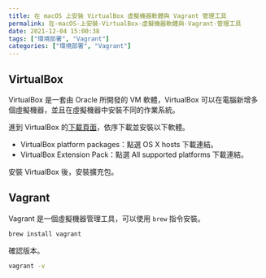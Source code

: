 ```yaml
---
title: 在 macOS 上安裝 VirtualBox 虛擬機器軟體與 Vagrant 管理工具
permalink: 在-macOS-上安裝-VirtualBox-虛擬機器軟體與-Vagrant-管理工具
date: 2021-12-04 15:00:38
tags: ["環境部署", "Vagrant"]
categories: ["環境部署", "Vagrant"]
---
```


## VirtualBox

VirtualBox 是一套由 Oracle 所開發的 VM 軟體，VirtualBox 可以在電腦新增多個虛擬機器，並且在虛擬機器中安裝不同的作業系統。

進到 VirtualBox 的[下載頁面](https://www.virtualbox.org/wiki/Downloads)，依序下載並安裝以下軟體。

- VirtualBox platform packages：點選 OS X hosts 下載連結。
- VirtualBox Extension Pack：點選 All supported platforms 下載連結。

安裝 VirtualBox 後，安裝擴充包。

## Vagrant

Vagrant 是一個虛擬機器管理工具，可以使用 `brew` 指令安裝。

```BASH
brew install vagrant
```

確認版本。

```BASH
vagrant -v
```
